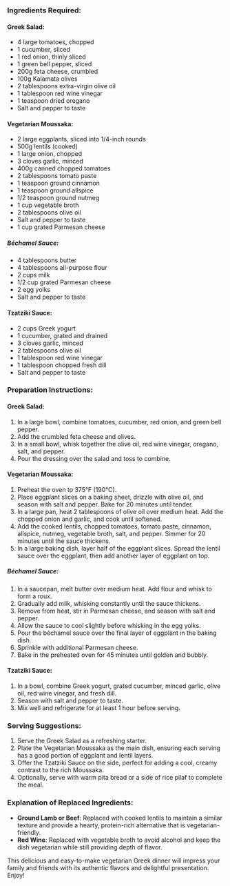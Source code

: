 ### Ingredients Required:

#### Greek Salad:
- 4 large tomatoes, chopped
- 1 cucumber, sliced
- 1 red onion, thinly sliced
- 1 green bell pepper, sliced
- 200g feta cheese, crumbled
- 100g Kalamata olives
- 2 tablespoons extra-virgin olive oil
- 1 tablespoon red wine vinegar
- 1 teaspoon dried oregano
- Salt and pepper to taste

#### Vegetarian Moussaka:
- 2 large eggplants, sliced into 1/4-inch rounds
- 500g lentils (cooked)
- 1 large onion, chopped
- 3 cloves garlic, minced
- 400g canned chopped tomatoes
- 2 tablespoons tomato paste
- 1 teaspoon ground cinnamon
- 1 teaspoon ground allspice
- 1/2 teaspoon ground nutmeg
- 1 cup vegetable broth
- 2 tablespoons olive oil
- Salt and pepper to taste
- 1 cup grated Parmesan cheese

##### Béchamel Sauce:
- 4 tablespoons butter
- 4 tablespoons all-purpose flour
- 2 cups milk
- 1/2 cup grated Parmesan cheese
- 2 egg yolks
- Salt and pepper to taste

#### Tzatziki Sauce:
- 2 cups Greek yogurt
- 1 cucumber, grated and drained
- 3 cloves garlic, minced
- 2 tablespoons olive oil
- 1 tablespoon red wine vinegar
- 1 tablespoon chopped fresh dill
- Salt and pepper to taste

### Preparation Instructions:

#### Greek Salad:
1. In a large bowl, combine tomatoes, cucumber, red onion, and green bell pepper.
2. Add the crumbled feta cheese and olives.
3. In a small bowl, whisk together the olive oil, red wine vinegar, oregano, salt, and pepper.
4. Pour the dressing over the salad and toss to combine.

#### Vegetarian Moussaka:
1. Preheat the oven to 375°F (190°C).
2. Place eggplant slices on a baking sheet, drizzle with olive oil, and season with salt and pepper. Bake for 20 minutes until tender.
3. In a large pan, heat 2 tablespoons of olive oil over medium heat. Add the chopped onion and garlic, and cook until softened.
4. Add the cooked lentils, chopped tomatoes, tomato paste, cinnamon, allspice, nutmeg, vegetable broth, salt, and pepper. Simmer for 20 minutes until the sauce thickens.
5. In a large baking dish, layer half of the eggplant slices. Spread the lentil sauce over the eggplant, then add another layer of eggplant on top.

##### Béchamel Sauce:
1. In a saucepan, melt butter over medium heat. Add flour and whisk to form a roux.
2. Gradually add milk, whisking constantly until the sauce thickens.
3. Remove from heat, stir in Parmesan cheese, and season with salt and pepper.
4. Allow the sauce to cool slightly before whisking in the egg yolks.
5. Pour the béchamel sauce over the final layer of eggplant in the baking dish.
6. Sprinkle with additional Parmesan cheese.
7. Bake in the preheated oven for 45 minutes until golden and bubbly.

#### Tzatziki Sauce:
1. In a bowl, combine Greek yogurt, grated cucumber, minced garlic, olive oil, red wine vinegar, and fresh dill.
2. Season with salt and pepper to taste.
3. Mix well and refrigerate for at least 1 hour before serving.

### Serving Suggestions:
1. Serve the Greek Salad as a refreshing starter.
2. Plate the Vegetarian Moussaka as the main dish, ensuring each serving has a good portion of eggplant and lentil layers.
3. Offer the Tzatziki Sauce on the side, perfect for adding a cool, creamy contrast to the rich Moussaka.
4. Optionally, serve with warm pita bread or a side of rice pilaf to complete the meal.

### Explanation of Replaced Ingredients:
- **Ground Lamb or Beef**: Replaced with cooked lentils to maintain a similar texture and provide a hearty, protein-rich alternative that is vegetarian-friendly.
- **Red Wine**: Replaced with vegetable broth to avoid alcohol and keep the dish vegetarian while still providing depth of flavor.

This delicious and easy-to-make vegetarian Greek dinner will impress your family and friends with its authentic flavors and delightful presentation. Enjoy!